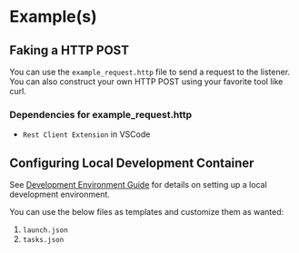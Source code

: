 # Example(s)

## Faking a HTTP POST

You can use the `example_request.http` file to send a request to the listener. You can also construct your own HTTP POST using your favorite tool like curl.

### Dependencies for example_request.http

- `Rest Client Extension` in VSCode

## Configuring Local Development Container

See [Development Environment Guide](./DEVELOPING.md) for details on setting up a local development environment.

You can use the below files as templates and customize them as wanted:
1) `launch.json`
2) `tasks.json`